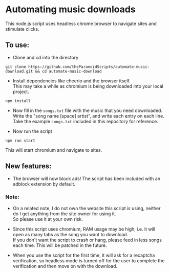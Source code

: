 # Automating music downloads

This node.js script uses headless chrome browser to navigate sites and stimulate clicks.

## To use:

-   Clone and cd into the directory

```
git clone https://github.com/theParanoidScripts/automate-music-download.git && cd automate-music-download
```

-   Install dependencies like cheerio and the browser itself.<br>
    This may take a while as chromium is being downloaded into your local project.

```
npm install
```

-   Now fill in the `songs.txt` file with the music that you need downloaded.<br>
    Write the "song name [space] artist", and write each entry on each line.<br>
    Take the example `songs.txt` included in this repository for reference.

-   Now run the script

```
npm run start
```

This will start chromium and navigate to sites.

## New features:

-   The browser will now block ads! The script has been included with an adblock extension by default.

### Note:

-   On a related note, I do not own the website this script is using, neither do I get anything from the site owner for using it.<br>
    So please use it at your own risk.

-   Since this script uses chromium, RAM usage may be high, i.e. it will open as many tabs as the song you want to download. <br>
    If you don't want the script to crash or hang, please feed in less songs each time. This will be patched in the future.

-   When you use the script for the first time, it will ask for a recaptcha verification, so headless mode is turned off for
    the user to complete the verification and then move on with the download.
